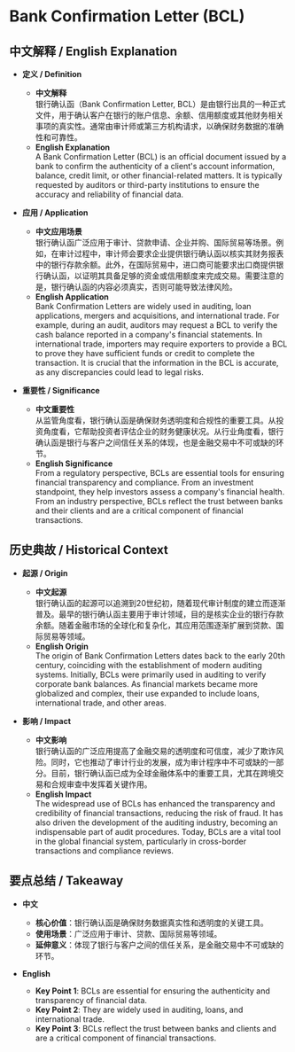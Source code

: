 # Bank Confirmation Letter (BCL)

## 中文解释 / English Explanation

* **定义 / Definition**  
  - **中文解释**  
    银行确认函（Bank Confirmation Letter, BCL）是由银行出具的一种正式文件，用于确认客户在银行的账户信息、余额、信用额度或其他财务相关事项的真实性。通常由审计师或第三方机构请求，以确保财务数据的准确性和可靠性。  
  - **English Explanation**  
    A Bank Confirmation Letter (BCL) is an official document issued by a bank to confirm the authenticity of a client's account information, balance, credit limit, or other financial-related matters. It is typically requested by auditors or third-party institutions to ensure the accuracy and reliability of financial data.

* **应用 / Application**  
  - **中文应用场景**  
    银行确认函广泛应用于审计、贷款申请、企业并购、国际贸易等场景。例如，在审计过程中，审计师会要求企业提供银行确认函以核实其财务报表中的银行存款余额。此外，在国际贸易中，进口商可能要求出口商提供银行确认函，以证明其具备足够的资金或信用额度来完成交易。需要注意的是，银行确认函的内容必须真实，否则可能导致法律风险。  
  - **English Application**  
    Bank Confirmation Letters are widely used in auditing, loan applications, mergers and acquisitions, and international trade. For example, during an audit, auditors may request a BCL to verify the cash balance reported in a company's financial statements. In international trade, importers may require exporters to provide a BCL to prove they have sufficient funds or credit to complete the transaction. It is crucial that the information in the BCL is accurate, as any discrepancies could lead to legal risks.

* **重要性 / Significance**  
  - **中文重要性**  
    从监管角度看，银行确认函是确保财务透明度和合规性的重要工具。从投资角度看，它帮助投资者评估企业的财务健康状况。从行业角度看，银行确认函是银行与客户之间信任关系的体现，也是金融交易中不可或缺的环节。  
  - **English Significance**  
    From a regulatory perspective, BCLs are essential tools for ensuring financial transparency and compliance. From an investment standpoint, they help investors assess a company's financial health. From an industry perspective, BCLs reflect the trust between banks and their clients and are a critical component of financial transactions.

## 历史典故 / Historical Context

* **起源 / Origin**  
  - **中文起源**  
    银行确认函的起源可以追溯到20世纪初，随着现代审计制度的建立而逐渐普及。最早的银行确认函主要用于审计领域，目的是核实企业的银行存款余额。随着金融市场的全球化和复杂化，其应用范围逐渐扩展到贷款、国际贸易等领域。  
  - **English Origin**  
    The origin of Bank Confirmation Letters dates back to the early 20th century, coinciding with the establishment of modern auditing systems. Initially, BCLs were primarily used in auditing to verify corporate bank balances. As financial markets became more globalized and complex, their use expanded to include loans, international trade, and other areas.

* **影响 / Impact**  
  - **中文影响**  
    银行确认函的广泛应用提高了金融交易的透明度和可信度，减少了欺诈风险。同时，它也推动了审计行业的发展，成为审计程序中不可或缺的一部分。目前，银行确认函已成为全球金融体系中的重要工具，尤其在跨境交易和合规审查中发挥着关键作用。  
  - **English Impact**  
    The widespread use of BCLs has enhanced the transparency and credibility of financial transactions, reducing the risk of fraud. It has also driven the development of the auditing industry, becoming an indispensable part of audit procedures. Today, BCLs are a vital tool in the global financial system, particularly in cross-border transactions and compliance reviews.

## 要点总结 / Takeaway

* **中文**  
  - **核心价值**：银行确认函是确保财务数据真实性和透明度的关键工具。  
  - **使用场景**：广泛应用于审计、贷款、国际贸易等领域。  
  - **延伸意义**：体现了银行与客户之间的信任关系，是金融交易中不可或缺的环节。  

* **English**  
  - **Key Point 1**: BCLs are essential for ensuring the authenticity and transparency of financial data.  
  - **Key Point 2**: They are widely used in auditing, loans, and international trade.  
  - **Key Point 3**: BCLs reflect the trust between banks and clients and are a critical component of financial transactions.